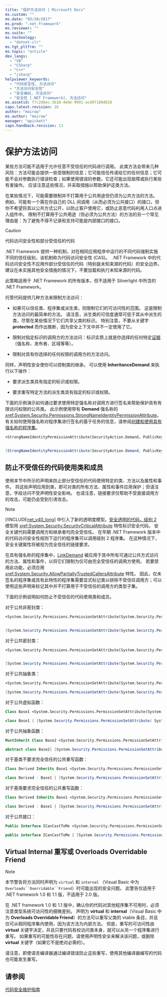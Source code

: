 ```yaml
---
title: "保护方法访问 | Microsoft Docs"
ms.custom: ""
ms.date: "03/30/2017"
ms.prod: ".net-framework"
ms.reviewer: ""
ms.suite: ""
ms.technology: 
  - "dotnet-clr"
ms.tgt_pltfrm: ""
ms.topic: "article"
dev_langs: 
  - "VB"
  - "CSharp"
  - "C++"
  - "jsharp"
helpviewer_keywords: 
  - "代码安全性, 方法访问"
  - "方法访问安全性"
  - "安全编码, 方法访问"
  - "安全性 [.NET Framework], 方法访问"
ms.assetid: f7c2d6ec-3b18-4e0e-9991-acd97189d818
caps.latest.revision: 16
author: "mairaw"
ms.author: "mairaw"
manager: "wpickett"
caps.handback.revision: 13
---
```

# 保护方法访问
某些方法可能不适用于允许任意不受信任的代码进行调用。 此类方法会带来几种风险：方法可能会提供一些受限制的信息；它可能信任传递给它的任何信息；它可能不会对参数执行错误检查；如果使用错误的参数，它还可能出现故障或执行某些有害操作。 应该注意这些情况，并采取措施以帮助保护这类方法。  
  
 在某些情况下，可能需要限制并不打算用于公共用途但仍须为公共方法的方法。 例如，可能有一个需在你自己的 DLL 间调用（从而必须为公共接口）的接口，但你不希望将其以公共方式公开，以防止客户使用它，或防止恶意代码利用入口点进入组件中。 限制不打算用于公共用途（但必须为公共方法）的方法的另一个常见理由是：为了避免不得不记录和支持可能是内部接口的接口。  
  
> [!CAUTION]
>  代码访问安全性和部分受信任的代码  
>   
>  .NET Framework 提供一种机制，对在相同应用程序中运行的不同代码强制实施不同的信任级别，该机制称为代码访问安全性 \(CAS\)。  .NET Framework 中的代码访问安全性不应用作部分受信任的代码（特别是未知来源的代码）的安全边界。 建议在未实施其他安全措施的情况下，不要加载和执行未知来源的代码。  
>   
>  此策略适用于 .NET Framework 的所有版本，但不适用于 Silverlight 中所含的 .NET Framework。  
  
 托管代码提供几种方法来限制方法访问：  
  
-   如果可以信任类、程序集或派生类，则限制它们的可访问性的范围。 这是限制方法访问的最简单的方法。 请注意，派生类的可信度通常可低于其从中派生的类，尽管在某些情况下它们共享父类的标识。 特别注意，不要从关键字 **protected** 而作出推断，因为安全上下文中并不一定使用了它。  
  
-   限制对指定标识的调用方的方法访问：标识实质上就是你选择的任何特定[证据](http://msdn.microsoft.com/zh-cn/64ceb7c8-a0b4-46c4-97dc-6c22da0539da)（强名称、发布者、区域等等）。  
  
-   限制对具有你选择的任何权限的调用方的方法访问。  
  
 同样，声明性安全使你可以控制类的继承。 可以使用 **InheritanceDemand** 来执行以下操作：  
  
-   要求派生类具有指定的标识或权限。  
  
-   要求重写特定方法的派生类具有指定的标识或权限。  
  
 下面的示例演示如何通过要求使用特定强名称对调用方进行签名来帮助保护具有有限访问权限的公共类。 此示例使用带有 **Demand** 强名称的 <xref:System.Security.Permissions.StrongNameIdentityPermissionAttribute>。 有关如何使用强名称对程序集进行签名的基于任务的信息，请参阅[创建和使用具有强名称的程序集](../../../docs/framework/app-domains/create-and-use-strong-named-assemblies.md)。  
  
```vb  
<StrongNameIdentityPermissionAttribute(SecurityAction.Demand, PublicKey := "…hex…", Name := "App1", Version := "0.0.0.0")>  _ Public Class Class1 End Class  
  
```  
  
```csharp  
[StrongNameIdentityPermissionAttribute(SecurityAction.Demand, PublicKey="…hex…", Name="App1", Version="0.0.0.0")] public class Class1 { }   
```  
  
## 防止不受信任的代码使用类和成员  
 使用本节中所示的声明来防止部分受信任的代码使用特定的类、方法以及属性和事件。 将这些声明应用到类，即可对类的所有方法、属性和事件应用保护；但请注意，字段访问不受声明性安全影响。 也请注意，链接要求仅帮助不受直接调用方的攻击，可能仍会受到引诱攻击。  
  
> [!NOTE]
>  [!INCLUDE[net_v40_long](../../../includes/net-v40-long-md.md)] 中引入了新的透明度模型。[安全透明的代码，级别 2](../../../docs/framework/misc/security-transparent-code-level-2.md) 模型用 <xref:System.Security.SecurityCriticalAttribute> 特性标识安全代码。 安全关键代码需要调用方和继承者均完全受信任。 在早期 .NET Framework 版本中的代码访问安全性规则下运行的程序集可以调用级别 2 程序集。 在这种情况下，安全关键属性将被视为完全信任的链接要求。  
  
 在具有强名称的程序集中，[LinkDemand](../../../docs/framework/misc/link-demands.md) 被应用于其中所有可通过公共方式访问的方法、属性和事件，以将它们限制为仅可由完全受信任的调用方使用。 若要禁用此功能，必须应用 <xref:System.Security.AllowPartiallyTrustedCallersAttribute> 特性。 因此，仅未签名的程序集或具有此特性的程序集需要显式标记类以排除不受信任调用方；可以使用这些声明来标记其中并不打算用于不受信任的调用方的类型子集。  
  
 下面的示例说明如何防止不受信任的代码使用类和成员。  
  
 对于公共非密封类：  
  
```vb  
<System.Security.Permissions.PermissionSetAttribute(System.Security.Permissions.SecurityAction.InheritanceDemand, Name := "FullTrust"), _ System.Security.Permissions.PermissionSetAttribute(System.Security.Permissions.SecurityAction.LinkDemand, Name := "FullTrust")>  _ Public Class CanDeriveFromMe End Class  
  
```  
  
```csharp  
[System.Security.Permissions.PermissionSetAttribute(System.Security.Permissions.SecurityAction.InheritanceDemand, Name="FullTrust")] [System.Security.Permissions.PermissionSetAttribute(System.Security.Permissions.SecurityAction.LinkDemand, Name="FullTrust")] public class CanDeriveFromMe { }  
```  
  
 对于公共密封类：  
  
```vb  
<System.Security.Permissions.PermissionSetAttribute(System.Security.Permissions.SecurityAction.LinkDemand, Name := "FullTrust")>  _ NotInheritable Public Class CannotDeriveFromMe End Class  
  
```  
  
```csharp  
[System.Security.Permissions.PermissionSetAttribute(System.Security.Permissions.SecurityAction.LinkDemand, Name="FullTrust")] public sealed class CannotDeriveFromMe { }  
```  
  
 对于公共抽象类：  
  
```vb  
<System.Security.Permissions.PermissionSetAttribute(System.Security.Permissions.SecurityAction.InheritanceDemand, Name := "FullTrust"), _ System.Security.Permissions.PermissionSetAttribute(System.Security.Permissions.SecurityAction.LinkDemand, Name := "FullTrust")>  _ MustInherit Public Class CannotCreateInstanceOfMe_CanCastToMe End Class  
```  
  
```csharp  
[System.Security.Permissions.PermissionSetAttribute(System.Security.Permissions.SecurityAction.InheritanceDemand, Name="FullTrust")] [System.Security.Permissions.PermissionSetAttribute(System.Security.Permissions.SecurityAction.LinkDemand, Name="FullTrust")] public abstract class CannotCreateInstanceOfMe_CanCastToMe{}  
```  
  
 对于公共虚拟函数：  
  
```vb  
Class Base1 <System.Security.Permissions.PermissionSetAttribute(System.Security.Permissions.SecurityAction.InheritanceDemand, Name:="FullTrust"), System.Security.Permissions.PermissionSetAttribute(System.Security.Permissions.SecurityAction.LinkDemand, Name:="FullTrust")> _ Public Overridable Sub CanOverrideOrCallMe() End Sub 'CanOverrideOrCallMe End Class 'Base1  
```  
  
```csharp  
class Base1 { [System.Security.Permissions.PermissionSetAttribute( System.Security.Permissions.SecurityAction.InheritanceDemand, Name="FullTrust")] [System.Security.Permissions.PermissionSetAttribute( System.Security.Permissions.SecurityAction.LinkDemand, Name="FullTrust")] public virtual void CanOverrideOrCallMe() {} }  
```  
  
 对于公共抽象函数：  
  
```vb  
MustInherit Class Base2 <System.Security.Permissions.PermissionSetAttribute(System.Security.Permissions.SecurityAction.InheritanceDemand, Name:="FullTrust"), System.Security.Permissions.PermissionSetAttribute(System.Security.Permissions.SecurityAction.LinkDemand, Name:="FullTrust")> _ Public Sub MustOverrideMe() End Sub End Class 'Base2  
```  
  
```csharp  
abstract class Base2{ [System.Security.Permissions.PermissionSetAttribute( System.Security.Permissions.SecurityAction.InheritanceDemand, Name = "FullTrust")] [System.Security.Permissions.PermissionSetAttribute( System.Security.Permissions.SecurityAction.LinkDemand, Name = "FullTrust")] public abstract void MustOverrideMe(); }  
```  
  
 对于基类不要求完全信任的公共重写函数：  
  
```vb  
Class Derived Inherits Base1 <System.Security.Permissions.PermissionSetAttribute(System.Security.Permissions.SecurityAction.Demand, Name:="FullTrust")> _ Public Overrides Sub CanOverrideOrCallMe() MyBase.CanOverrideOrCallMe() End Sub 'CanOverrideOrCallMe End Class 'Derived  
```  
  
```csharp  
class Derived : Base1 { [System.Security.Permissions.PermissionSetAttribute(System.Security.Permissions.SecurityAction.Demand, Name="FullTrust")] public override void CanOverrideOrCallMe() { base.CanOverrideOrCallMe(); } }  
```  
  
 对于基类要求完全信任的公共重写函数：  
  
```vb  
Class Derived Inherits Base1 <System.Security.Permissions.PermissionSetAttribute(System.Security.Permissions.SecurityAction.LinkDemand, Name:="FullTrust")> _ Public Overrides Sub CanOverrideOrCallMe() MyBase.CanOverrideOrCallMe() End Sub 'CanOverrideOrCallMe End Class 'Derived  
```  
  
```csharp  
class Derived : Base1 { [System.Security.Permissions.PermissionSetAttribute(System.Security.Permissions.SecurityAction.LinkDemand, Name="FullTrust")] public override void CanOverrideOrCallMe() { base.CanOverrideOrCallMe(); } }  
```  
  
 对于公共接口：  
  
```vb  
Public Interface ICanCastToMe <System.Security.Permissions.PermissionSetAttribute(System.Security.Permissions.SecurityAction.LinkDemand, Name:="FullTrust"), System.Security.Permissions.PermissionSetAttribute(System.Security.Permissions.SecurityAction.InheritanceDemand, Name:="FullTrust")> _ Sub CanImplementMe() End Interface 'ICanCastToMe <System.Security.Permissions.PermissionSetAttribute(System.Security.Permissions.SecurityAction.LinkDemand, Name:="FullTrust"), System.Security.Permissions.PermissionSetAttribute(System.Security.Permissions.SecurityAction.InheritanceDemand, Name:="FullTrust")> _ Class Implemented Implements ICanCastToMe Public Sub CanImplementMe() End Sub 'CanImplementMe  
```  
  
```csharp  
public interface ICanCastToMe { [System.Security.Permissions.PermissionSetAttribute(System.Security.Permissions.SecurityAction.LinkDemand, Name = "FullTrust")] [System.Security.Permissions.PermissionSetAttribute(System.Security.Permissions.SecurityAction.InheritanceDemand, Name = "FullTrust")] void CanImplementMe(); } [System.Security.Permissions.PermissionSetAttribute(System.Security.Permissions.SecurityAction.LinkDemand, Name = "FullTrust")] [System.Security.Permissions.PermissionSetAttribute(System.Security.Permissions.SecurityAction.InheritanceDemand, Name = "FullTrust")] class Implemented : ICanCastToMe { public void CanImplementMe() { } }  
```  
  
## Virtual Internal 重写或 Overloads Overridable Friend  
  
> [!NOTE]
>  本节警告将方法同时声明为 `virtual` 和 `internal` （Visual Basic 中为 `Overloads``Overridable``Friend`）时可能出现的安全问题。 此警告仅适用于 .NET framework 1.0 和 1.1 版，不适用于 2.0 版。  
  
 在 .NET framework 1.0 和 1.1 版中，确认你的代码对其他程序集不可用时，必须注意类型系统可访问性的细微差别。 声明为 **virtual** 和 **internal**（Visual Basic 中为 **Overloads Overridable Friend**）的方法可以重写父类的 vtable 条目，并且仅可从相同程序集内使用，因为该方法为内部方法。 但是，重写的可访问性由 **virtual** 关键字决定，并且只要代码有权访问类本身，就可以从另一个程序集进行重写。 如果重写的可能性存在问题，请使用声明性安全来解决该问题，或删除 **virtual** 关键字（如果它不是绝对必需的）。  
  
 请注意，即使语言编译器通过编译错误防止这些重写，使用其他编译器编写的代码也可能发生重写。  
  
## 请参阅  
 [代码安全维护指南](../../../docs/standard/security/secure-coding-guidelines.md)